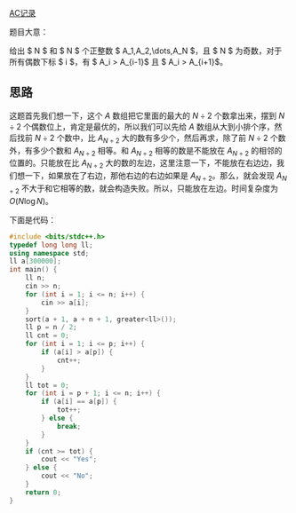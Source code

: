 [AC记录](https://www.luogu.com.cn/record/111597401)

题目大意：

给出 $ N $ 和 $ N $ 个正整数 $ A_1,A_2,\dots,A_N $，且 $ N $ 为奇数，对于所有偶数下标 $ i $，有 $ A_i > A_{i-1}$ 且 $ A_i > A_{i+1}$。

## 思路

这题首先我们想一下，这个 $A$ 数组把它里面的最大的 $N\div2$ 个数拿出来，摆到 $N\div2$ 个偶数位上，肯定是最优的，所以我们可以先给 $A$ 数组从大到小排个序，然后找前 $N\div2$ 个数中，比 $A_{N\div2}$ 大的数有多少个，然后再求，除了前 $N\div2$ 个数外，有多少个数和 $A_{N\div2}$ 相等。和 $A_{N\div2}$ 相等的数是不能放在 $A_{N\div2}$ 的相邻的位置的。只能放在比 $A_{N\div2}$ 大的数的左边，这里注意一下，不能放在右边边，我们想一下，如果放在了右边，那他右边的右边如果是 $A_{N\div2}$。那么，就会发现 $A_{N\div2}$ 不大于和它相等的数，就会构造失败。所以，只能放在左边。时间复杂度为 $O(N\log N)$。

下面是代码：

~~~cpp
#include <bits/stdc++.h>
typedef long long ll;
using namespace std;
ll a[300000];
int main() {
	ll n;
	cin >> n;
	for (int i = 1; i <= n; i++) {
		cin >> a[i];
	}
	sort(a + 1, a + n + 1, greater<ll>());
	ll p = n / 2;
	ll cnt = 0;
	for (int i = 1; i <= p; i++) {
		if (a[i] > a[p]) {
			cnt++;
		}
	}
	ll tot = 0;
	for (int i = p + 1; i <= n; i++) {
		if (a[i] == a[p]) {
			tot++;
		} else {
			break;
		}
	}
	if (cnt >= tot) {
		cout << "Yes";
	} else {
		cout << "No";
	}
	return 0;
}
~~~